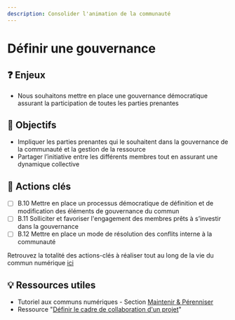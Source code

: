 ```yaml
---
description: Consolider l'animation de la communauté
---
```


# Définir une gouvernance

## ❓ Enjeux

* Nous souhaitons mettre en place une gouvernance démocratique assurant la participation de toutes les parties prenantes

## 🎯 Objectifs

* Impliquer les parties prenantes qui le souhaitent dans la gouvernance de la communauté et la gestion de la ressource
* Partager l’initiative entre les différents membres tout en assurant une dynamique collective

## 📑 Actions clés

* [ ] B.10 Mettre en place un processus démocratique de définition et de modification des éléments de gouvernance du commun
* [ ] B.11 Solliciter et favoriser l'engagement des membres prêts à s’investir dans la gouvernance
* [ ] B.12 Mettre en place un mode de résolution des conflits interne à la communauté

Retrouvez la totalité des actions-clés à réaliser tout au long de la vie du commun numérique [ici](../recapitulatif-des-actions-cles.md)

## 💡 Ressources utiles

* Tutoriel aux communs numériques - Section [Maintenir & Pérenniser](../../tutoriel/04-perenniser.md)
* Ressource "[Définir le cadre de collaboration d'un projet](../../ressources/definir-le-cadre-de-collaboration-dun-projet.md)"

